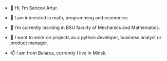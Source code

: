 - 👋 Hi, I’m Sencov Artur.
- 👀 I am interested in math, programming and economics. 
- 🌱 I’m currently learning in BSU faculty of Mechanics and Mathematics.
- 💞️ I want to work on projects as a python developer, business analyst or product manager.

- 📫 I am from Belarus, currently I live in Minsk.

<!---
SenARTur/SenARTur is a ✨ special ✨ repository because its `README.md` (this file) appears on your GitHub profile.
You can click the Preview link to take a look at your changes.
--->
